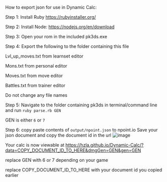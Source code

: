 How to export json for use in Dynamic Calc:

Step 1: Install Ruby https://rubyinstaller.org/


Step 2: Install Node: https://nodejs.org/en/download


Step 3: Open your rom in the included pk3ds.exe


Step 4: Export the following to the folder containing this file

Lvl_up_moves.txt from learnset editor

Mons.txt from personal editor

Moves.txt from move editor

Battles.txt from trainer editor

Do not change any file names

Step 5: Navigate to the folder containing pk3ds in terminal/command line and run `ruby parse.rb GEN` 

GEN is either `6` or `7`


Step 6: copy paste contents of `output/npoint.json` to npoint.io 
Save your json document and copy the document id in the url 
![image](https://github.com/hzla/pk3ds_for_dynamic_calc/assets/5680299/f8e9dac8-2737-49e9-bce6-914f2bf4a912)

Your calc is now viewable at https://hzla.github.io/Dynamic-Calc/?data=COPY_DOCUMENT_ID_TO_HERE&dmgGen=GEN&gen=GEN

replace GEN with 6 or 7 depending on your game

replace COPY_DOCUMENT_ID_TO_HERE with your document id you copied earlier


